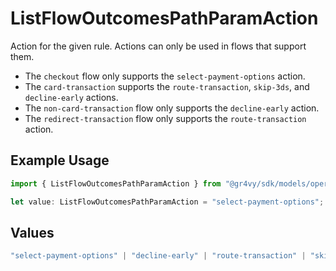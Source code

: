 # ListFlowOutcomesPathParamAction

Action for the given rule. Actions can only be used in
flows that support them.

* The `checkout` flow only supports the
`select-payment-options` action.
* The `card-transaction` supports the `route-transaction`,
`skip-3ds`, and `decline-early` actions.
* The `non-card-transaction` flow only supports the
`decline-early` action.
* The `redirect-transaction` flow only supports
the `route-transaction` action.


## Example Usage

```typescript
import { ListFlowOutcomesPathParamAction } from "@gr4vy/sdk/models/operations";

let value: ListFlowOutcomesPathParamAction = "select-payment-options";
```

## Values

```typescript
"select-payment-options" | "decline-early" | "route-transaction" | "skip-3ds"
```